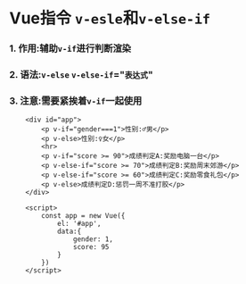 # Vue指令 `v-esle`和`v-else-if`

### 1. 作用:辅助`v-if`进行判断渲染

### 2. 语法:`v-else`  `v-else-if`="`表达式`"

### 3. 注意:需要紧挨着`v-if`一起使用

``````vue
    <div id="app">
        <p v-if="gender===1">性别:♂男</p>
        <p v-else>性别:♀女</p>
        <hr>
        <p v-if="score >= 90">成绩判定A:奖励电脑一台</p>
        <p v-else-if="score >= 70">成绩判定B:奖励周末郊游</p>
        <p v-else-if="score >= 60">成绩判定C:奖励零食礼包</p>
        <p v-else>成绩判定D:惩罚一周不准打胶</p>
    </div>

    <script>
        const app = new Vue({
            el: '#app',
            data:{
                gender: 1,
                score: 95
            }
        })
    </script>
``````

